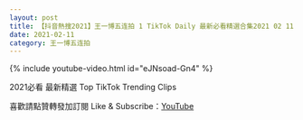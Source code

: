 ```yaml
---
layout: post
title: 【抖音熱搜2021】王一博五连拍 1 TikTok Daily 最新必看精選合集2021 02 11
date: 2021-02-11
category: 王一博五连拍
---
```


{% include youtube-video.html id="eJNsoad-Gn4" %}

2021必看 最新精選 Top TikTok Trending Clips

喜歡請點贊轉發加訂閱 Like & Subscribe：[YouTube](https://www.youtube.com/channel/UCAoR7VcanIPd04uEq_GIylA/videos)

